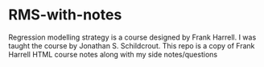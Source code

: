 # RMS-with-notes
Regression modelling strategy is a course designed by Frank Harrell. I was taught the course by Jonathan S. Schildcrout.  This repo is a copy of Frank Harrell HTML course notes along with my side notes/questions 
